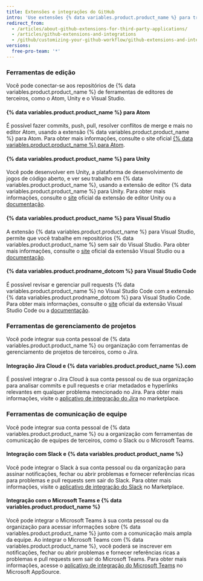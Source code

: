 ```yaml
---
title: Extensões e integrações do GitHub
intro: 'Use extensões {% data variables.product.product_name %} para trabalhar com facilidade nos repositórios {% data variables.product.product_name %} dentro de aplicativos de terceiros.'
redirect_from:
  - /articles/about-github-extensions-for-third-party-applications/
  - /articles/github-extensions-and-integrations
  - /github/customizing-your-github-workflow/github-extensions-and-integrations
versions:
  free-pro-team: '*'
---
```

### Ferramentas de edição

Você pode conectar-se aos repositórios de {% data variables.product.product_name %} de ferramentas de editores de terceiros, como o Atom, Unity e o Visual Studio.

#### {% data variables.product.product_name %} para Atom

É possível fazer commits, push, pull, resolver conflitos de merge e mais no editor Atom, usando a extensão {% data variables.product.product_name %} para Atom. Para obter mais informações, consulte o site oficial [{% data variables.product.product_name %} para Atom](https://github.atom.io/).

#### {% data variables.product.product_name %} para Unity

Você pode desenvolver em Unity, a plataforma de desenvolvimento de jogos de código aberto, e ver seu trabalho em {% data variables.product.product_name %}, usando a extensão de editor {% data variables.product.product_name %} para Unity. Para obter mais informações, consulte o [site](https://unity.github.com/) oficial da extensão de editor Unity ou a [documentação](https://github.com/github-for-unity/Unity/tree/master/docs).

#### {% data variables.product.product_name %} para Visual Studio

A extensão {% data variables.product.product_name %} para Visual Studio, permite que você trabalhe em repositórios {% data variables.product.product_name %} sem sair do Visual Studio. Para obter mais informações, consulte o [site](https://visualstudio.github.com/) oficial da extensão Visual Studio ou a [documentação](https://github.com/github/VisualStudio/tree/master/docs).

#### {% data variables.product.prodname_dotcom %} para Visual Studio Code

É possível revisar e gerenciar pull requests {% data variables.product.product_name %} no Visual Studio Code com a extensão {% data variables.product.prodname_dotcom %} para Visual Studio Code. Para obter mais informações, consulte o [site](https://vscode.github.com/) oficial da extensão Visual Studio Code ou a [documentação](https://github.com/Microsoft/vscode-pull-request-github).

### Ferramentas de gerenciamento de projetos

Você pode integrar sua conta pessoal de {% data variables.product.product_name %} ou organização com ferramentas de gerenciamento de projetos de terceiros, como o Jira.

#### Integração Jira Cloud e {% data variables.product.product_name %}.com

É possível integrar o Jira Cloud à sua conta pessoal ou de sua organização para analisar commits e pull requests e criar metadados e hyperlinks relevantes em qualquer problema mencionado no Jira. Para obter mais informações, visite o [aplicativo de integração do Jira](https://github.com/marketplace/jira-software-github) no marketplace.

### Ferramentas de comunicação de equipe

Você pode integrar sua conta pessoal de {% data variables.product.product_name %} ou a organização com ferramentas de comunicação de equipes de terceiros, como o Slack ou o Microsoft Teams.

#### Integração com Slack e {% data variables.product.product_name %}

Você pode integrar o Slack à sua conta pessoal ou da organização para assinar notificações, fechar ou abrir problemas e fornecer referências ricas para problemas e pull requests sem sair do Slack. Para obter mais informações, visite o [aplicativo de integração do Slack](https://github.com/marketplace/slack-github) no Marketplace.

#### Integração com o Microsoft Teams e {% data variables.product.product_name %}

Você pode integrar o Microsoft Teams à sua conta pessoal ou da organização para acessar informações sobre {% data variables.product.product_name %} junto com a comunicação mais ampla da equipe. Ao integrar o Microsoft Teams com {% data variables.product.product_name %}, você poderá se inscrever em notificações, fechar ou abrir problemas e fornecer referências ricas a problemas e pull requests sem sair do Microsoft Teams. Para obter mais informações, acesse o [aplicativo de integração do Microsoft Teams](https://appsource.microsoft.com/en-us/product/office/WA200002077) no Microsoft AppSource.
